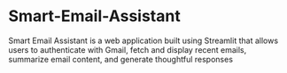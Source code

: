 # Smart-Email-Assistant
Smart Email Assistant is a web application built using Streamlit that allows users to authenticate with Gmail, fetch and display recent emails, summarize email content, and generate thoughtful responses
